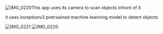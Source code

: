 ![IMG_0220](https://github.com/Gokul1503A/Sea-food-/assets/154863043/69111e09-7595-44b9-a7e6-3b63a73b1cf9)This app uses its camera to scan objects infront of it

it uses inceptionv3 pretrsained machine learining model to detect objects


![IMG_0221](https://github.com/Gokul1503A/Sea-food-/assets/154863043/b925494b-f6c5-43da-876a-83cebcf0c0d2)
![IMG_0220](https://github.com/Gokul1503A/Sea-food-/assets/154863043/1d197fdd-5c0e-4d83-b4ec-41fa07e252ee)

